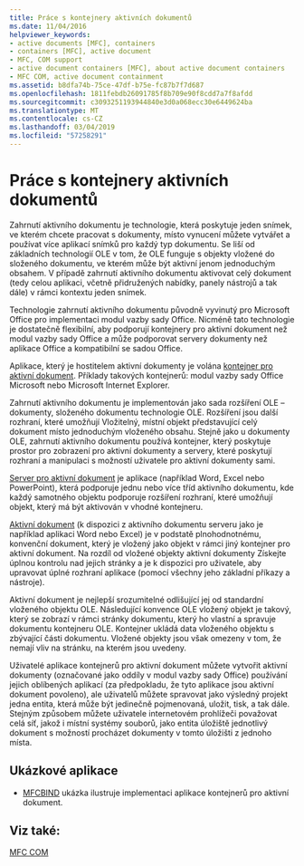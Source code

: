 ```yaml
---
title: Práce s kontejnery aktivních dokumentů
ms.date: 11/04/2016
helpviewer_keywords:
- active documents [MFC], containers
- containers [MFC], active document
- MFC, COM support
- active document containers [MFC], about active document containers
- MFC COM, active document containment
ms.assetid: b8dfa74b-75ce-47df-b75e-fc87b7f7d687
ms.openlocfilehash: 1811febdb26091785f8b709e90f8cdd7a7f8afdd
ms.sourcegitcommit: c3093251193944840e3d0a068ecc30e6449624ba
ms.translationtype: MT
ms.contentlocale: cs-CZ
ms.lasthandoff: 03/04/2019
ms.locfileid: "57258291"
---
```

# <a name="active-document-containment"></a>Práce s kontejnery aktivních dokumentů

Zahrnutí aktivního dokumentu je technologie, která poskytuje jeden snímek, ve kterém chcete pracovat s dokumenty, místo vynucení můžete vytvářet a používat více aplikací snímků pro každý typ dokumentu. Se liší od základních technologií OLE v tom, že OLE funguje s objekty vložené do složeného dokumentu, ve kterém může být aktivní jenom jednoduchým obsahem. V případě zahrnutí aktivního dokumentu aktivovat celý dokument (tedy celou aplikaci, včetně přidružených nabídky, panely nástrojů a tak dále) v rámci kontextu jeden snímek.

Technologie zahrnutí aktivního dokumentu původně vyvinutý pro Microsoft Office pro implementaci modul vazby sady Office. Nicméně tato technologie je dostatečně flexibilní, aby podporují kontejnery pro aktivní dokument než modul vazby sady Office a může podporovat servery dokumenty než aplikace Office a kompatibilní se sadou Office.

Aplikace, který je hostitelem aktivní dokumenty je volána [kontejner pro aktivní dokument](../mfc/active-document-containers.md). Příklady takových kontejnerů: modul vazby sady Office Microsoft nebo Microsoft Internet Explorer.

Zahrnutí aktivního dokumentu je implementován jako sada rozšíření OLE – dokumenty, složeného dokumentu technologie OLE. Rozšíření jsou další rozhraní, které umožňují Vložitelný, místní objekt představující celý dokument místo jednoduchým vloženého obsahu. Stejně jako u dokumenty OLE, zahrnutí aktivního dokumentu používá kontejner, který poskytuje prostor pro zobrazení pro aktivní dokumenty a servery, které poskytují rozhraní a manipulaci s možností uživatele pro aktivní dokumenty sami.

[Server pro aktivní dokument](../mfc/active-document-servers.md) je aplikace (například Word, Excel nebo PowerPoint), která podporuje jednu nebo více tříd aktivního dokumentu, kde každý samotného objektu podporuje rozšíření rozhraní, které umožňují objekt, který má být aktivován v vhodné kontejneru.

[Aktivní dokument](../mfc/active-documents.md) (k dispozici z aktivního dokumentu serveru jako je například aplikaci Word nebo Excel) je v podstatě plnohodnotnému, konvenční dokument, který je vložený jako objekt v rámci jiný kontejner pro aktivní dokument. Na rozdíl od vložené objekty aktivní dokumenty Získejte úplnou kontrolu nad jejich stránky a je k dispozici pro uživatele, aby upravovat úplné rozhraní aplikace (pomocí všechny jeho základní příkazy a nástroje).

Aktivní dokument je nejlepší srozumitelné odlišující jej od standardní vloženého objektu OLE. Následující konvence OLE vložený objekt je takový, který se zobrazí v rámci stránky dokumentu, který ho vlastní a spravuje dokumentu kontejneru OLE. Kontejner ukládá data vloženého objektu s zbývající části dokumentu. Vložené objekty jsou však omezeny v tom, že nemají vliv na stránku, na kterém jsou uvedeny.

Uživatelé aplikace kontejnerů pro aktivní dokument můžete vytvořit aktivní dokumenty (označované jako oddíly v modul vazby sady Office) používání jejich oblíbených aplikací (za předpokladu, že tyto aplikace jsou aktivní dokument povoleno), ale uživatelů můžete spravovat jako výsledný projekt jedna entita, která může být jedinečně pojmenovaná, uložit, tisk, a tak dále. Stejným způsobem můžete uživatele internetovém prohlížeči považovat celá síť, jakož i místní systémy souborů, jako entita úložiště jednotlivý dokument s možností procházet dokumenty v tomto úložišti z jednoho místa.

## <a name="sample-programs"></a>Ukázkové aplikace

- [MFCBIND](../visual-cpp-samples.md) ukázka ilustruje implementaci aplikace kontejnerů pro aktivní dokument.

## <a name="see-also"></a>Viz také:

[MFC COM](../mfc/mfc-com.md)
